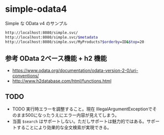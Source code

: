 # simple-odata4
Simple な OData v4 のサンプル

```sh
http://localhost:8080/simple.svc/
http://localhost:8080/simple.svc/$metadata
http://localhost:8080/simple.svc/MyProducts?$orderby=ID&$top=20
```

## 参考 OData 2ベース機能 + h2 機能

- https://www.odata.org/documentation/odata-version-2-0/uri-conventions/
- http://www.h2database.com/html/functions.html

## TODO

- TODO 実行時エラーを調整すること。現在 IllegalArgumentExceptionでそのまま500になったうえにエラー内容が見えてしまう。
- 当面 `$search` はサポートしない。ただしサポートは魅力的ではある。サポートすることにより効果的な全文検索が実現できる。
